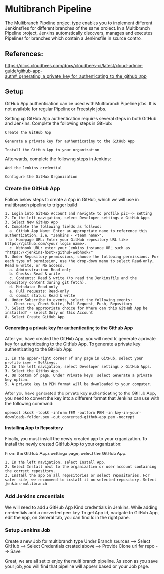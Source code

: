# Multibranch Pipeline 

The Multibranch Pipeline project type enables you to implement different Jenkinsfiles for different branches of the same project. In a Multibranch Pipeline project, Jenkins automatically discovers, manages and executes Pipelines for branches which contain a Jenkinsfile in source control.

## References:
https://docs.cloudbees.com/docs/cloudbees-ci/latest/cloud-admin-guide/github-app-auth#_generating_a_private_key_for_authenticating_to_the_github_app

## Setup

GitHub App authentication can be used with Multibranch Pipeline jobs. It is not available for regular Pipeline or Freestyle jobs.

Setting up GitHub App authentication requires several steps in both GitHub and Jenkins. Complete the following steps in GitHub:

    Create the GitHub App

    Generate a private key for authenticating to the GitHub App

    Install the GitHub App to your organization

Afterwards, complete the following steps in Jenkins:

    Add the Jenkins credential

    Configure the GitHub Organization

### Create the GitHub App

Follow below steps to create a App in GitHub, which we will use in multibranch pipeline to trigger build
```
1. Login into GitHub Account and navigate to profile pic--> setting
2. In the left navigation, select Developer settings > GitHub Apps
3. Select New GitHub App
4. Complete the following fields as follows:
  a  GitHub App Name: Enter an appropriate name to reference this authentication, i.e. "Jenkins - <team name>".
  b  Homepage URL: Enter your GitHub repository URL like https://github.com/<your login name>.
  c  Webhook URL: enter your Jenkins instance URL such as "https://<jenkins-host>/github-webhook/".
5. Under Repository permissions, choose the following permissions. For each type of permission, use the drop-down menu to select Read-only, Read & write, or No access.
  a. Administration: Read-only
  b. Checks: Read & write
  c. Contents: Read & write (to read the Jenkinsfile and the repository content during git fetch).
  d. Metadata: Read-only
  e. Pull requests: Read-only
  d. commit status: Read & write
6. Under Subscribe to events, select the following events:
  - Check run, Check Suite, Pull Request, Push, Repository
7. Select the appropriate choice for Where can this GitHub App be installed? - select Only on this Account
8. Select Create GitHub App
```

#### Generating a private key for authenticating to the GitHub App


After you have created the GitHub App, you will need to generate a private key for authenticating to the GitHub App.
To generate a private key authenticating to the GitHub App:
```
1. In the upper-right corner of any page in GitHub, select your profile icon > Settings.
2. In the left navigation, select Developer settings > GitHub Apps.
3. Select the GitHub App.
4. On bottom of page, Under Private keys, select Generate a private key option.
5. A private key in PEM format will be downloaded to your computer.
```
After you have generated the private key authenticating to the GitHub App, you need to convert the key into a different format that Jenkins can use with the following command:
```
openssl pkcs8 -topk8 -inform PEM -outform PEM -in key-in-your-downloads-folder.pem -out converted-github-app.pem -nocrypt
```

#### Installing App to Repository


Finally, you must install the newly created app to your organization.
To install the newly created GitHub App to your organization:


From the GitHub Apps settings page, select the GitHub App.
```
1. In the left navigation, select Install App.
2. Select Install next to the organization or user account containing the correct repository.
3. Install the app on all repositories or select repositories. For safer side, we recommend to install it on selected repository. Select jenkins-multibranch
```

### Add Jenkins credentials
We will need to add a GitHub App Kind credentials in Jenkins. While adding credentials add a converted pem key
To get App id, navigate to GitHub App, edit the App, on General tab, you can find Id in the right pane.



### Setup Jenkins Job
Create a new Job for multibranch type
Under Branch sources --> Select GitHub --> Select Credentials created above --> Provide Clone url for repo --> Save


Great, we are all set to enjoy the multi branch pipeline. As soon as you save your job, you will find that pipeline will appear based on your Job page.


